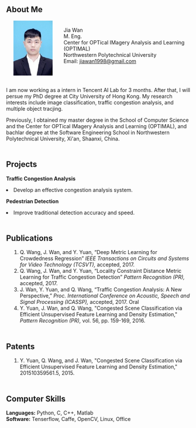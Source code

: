 <h2>About Me</h2>

<img style="float: left;;margin:0px 30px 10px 20px" height="150" src="/upload.jpg">

<p>
<br>
Jia Wan   <br>
M. Eng.  <br>
Center for OPTical IMagery Analysis and Learning (OPTIMAL)   <br>
Northwestern Polytechnical University <br>
Email: <a href="mailto:jiawan1998@gmail.com">jiawan1998@gmail.com</a>  <br><br>
</p>

<br>
<p>I am now working as a intern in Tencent AI Lab for 3 months. After that, I will persue my PhD degree at City University of Hong Kong.  My research interests include image classification, traffic congestion analysis, and multiple object tracjing.</p>

<p>Previously, I obtained my master degree in the School of Computer Science and the Center for OPTical IMagery Analysis and Learning (OPTIMAL), and bachlar degree at the Software Engineering School in Northwestern Polytechnical University, Xi'an, Shaanxi, China.</p>

<p>
<h2 style="text-align:left; padding-top:20px;">Projects</h2>

<b>Traffic Congestion Analysis</b>
<li>Develop an effective congestion analysis system.</li>

<b>Pedestrian Detection</b>
<li>Improve traditional detection accuracy and speed.</li>
</p>

<p>
<h2 style="text-align:left; padding-top:20px;">Publications</h2>
<ol style="margin-left:1em">
<li class="STYLE13"> Q. Wang, J. Wan, and Y. Yuan, “Deep Metric Learning for Crowdedness Regression” <i>IEEE Transactions on Circuits and Systems for Video Technology (TCSVT),</i> accepted, 2017.</li>
<li class="STYLE13"> Q. Wang, J. Wan, and Y. Yuan, “Locality Constraint Distance Metric Learning for Traffic Congestion Detection” <i>Pattern Recognition (PR),</i> accepted, 2017.</li>
<li class="STYLE13"> J. Wan, Y. Yuan, and Q. Wang, “Traffic Congestion Analysis: A New Perspective,” <i>Proc. International Conference on Acoustic, Speech and Signal Processing (ICASSP),</i> accepted, 2017. Oral</li>
<li class="STYLE13"> Y. Yuan, J. Wan, and Q. Wang, "Congested Scene Classification via Efficient Unsupervised Feature Learning and Density Estimation," <i>Pattern Recognition (PR),</i> vol. 56, pp. 159-169, 2016.</li>
</ol>
</p>

<p>
<h2 style="text-align:left; padding-top:20px;">Patents</h2>
<ol style="margin-left:1em">
<li class="STYLE13"> Y. Yuan, Q. Wang, and J. Wan, "Congested Scene Classification via Efficient Unsupervised Feature Learning and Density Estimation," 201510359561.5, 2015.</li>
</ol>
</p>
<p>

<h2 style="text-align:left; padding-top:20px;">Computer Skills</h2>
<b>Languages:</b> Python, C, C++, Matlab <br>
<b>Software:</b> Tenserflow, Caffe, OpenCV, Linux, Office

</p>
